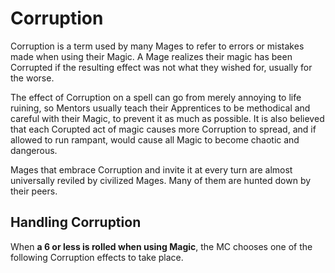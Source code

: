 # Corruption

Corruption is a term used by many Mages to refer to errors or mistakes made when using their Magic. 
A Mage realizes their magic has been Corrupted if the resulting effect was not what they wished for, usually for the worse. 

The effect of Corruption on a spell can go from merely annoying to life ruining, so Mentors usually teach their Apprentices to be methodical and careful with their Magic, to prevent it as much as possible.
It is also believed that each Corupted act of magic causes more Corruption to spread, and if allowed to run rampant, would cause all Magic to become chaotic and dangerous.

Mages that embrace Corruption and invite it at every turn are almost universally reviled by civilized Mages.
Many of them are hunted down by their peers. 

## Handling Corruption

When __a 6 or less is rolled when using Magic__, the MC chooses one of the following Corruption effects to take place.
